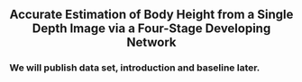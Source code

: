 ## <center> Accurate Estimation of Body Height from a Single Depth Image via a Four-Stage Developing Network </center>

### We will publish data set, introduction and baseline later.
